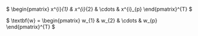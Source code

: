 $ \begin{pmatrix} x^{i}_{1} & x^{i}_{2} & \cdots & x^{i}_{p} \end{pmatrix}^{T} $

$ \textbf{w} = \begin{pmatrix} w_{1} & w_{2} & \cdots & w_{p} \end{pmatrix}^{T} $